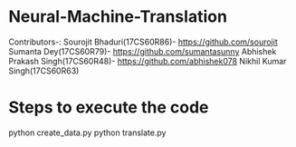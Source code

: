 # Neural-Machine-Translation

Contributors-:
Sourojit Bhaduri(17CS60R86)- https://github.com/sourojit
Sumanta Dey(17CS60R79)- https://github.com/sumantasunny
Abhishek Prakash Singh(17CS60R48)- https://github.com/abhishek078
Nikhil Kumar Singh(17CS60R63)


# Steps to execute the code

python create_data.py
python translate.py
